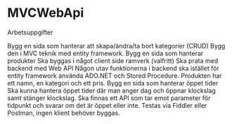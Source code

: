# MVCWebApi


Arbetsuppgifter

Bygg en sida som hanterar att skapa/ändra/ta bort kategorier (CRUD) Bygg den i MVC teknik med entity framework.
Bygg en sida som hanterar produkter Ska byggas i något client side ramverk (valfritt) Ska prata med backend med 
Web API Någon utav funktionerna i backend ska istället för entity framework använda ADO.NET och Stored Procedure. 
Produkten har ett namn, en kategori och ett pris.
Bygg en sida som hanterar öppet tider Ska kunna hantera öppet tider där man anger dag och öppnar klockslag samt stänger klockslag. 
Ska finnas ett API som tar emot parameter för tidpunkt och svarar om det är öppet eller inte. Testas via Fiddler eller Postman, 
ingen klient behöver byggas.
